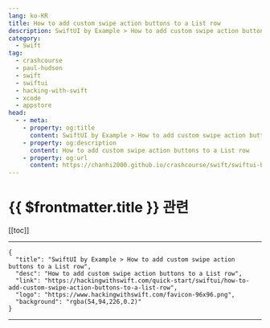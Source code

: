 ```yaml
---
lang: ko-KR
title: How to add custom swipe action buttons to a List row
description: SwiftUI by Example > How to add custom swipe action buttons to a List row
category:
  - Swift
tag: 
  - crashcourse
  - paul-hudson
  - swift
  - swiftui
  - hacking-with-swift
  - xcode
  - appstore
head:
  - - meta:
    - property: og:title
      content: SwiftUI by Example > How to add custom swipe action buttons to a List row
    - property: og:description
      content: How to add custom swipe action buttons to a List row
    - property: og:url
      content: https://chanhi2000.github.io/crashcourse/swift/swiftui-by-example/10-lists/how-to-add-custom-swipe-action-buttons-to-a-list-row.html
---
```


# {{ $frontmatter.title }} 관련

[[toc]]

---

```component VPCard
{
  "title": "SwiftUI by Example > How to add custom swipe action buttons to a List row",
  "desc": "How to add custom swipe action buttons to a List row",
  "link": "https://hackingwithswift.com/quick-start/swiftui/how-to-add-custom-swipe-action-buttons-to-a-list-row",
  "logo": "https://www.hackingwithswift.com/favicon-96x96.png",
  "background": "rgba(54,94,226,0.2)"
}
```

---

<TagLinks />